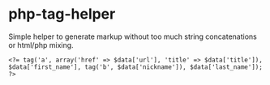 
php-tag-helper
==============

Simple helper to generate markup without too much string concatenations or html/php mixing.

    <?= tag('a', array('href' => $data['url'], 'title' => $data['title']), $data['first_name'], tag('b', $data['nickname']), $data['last_name']); ?>

